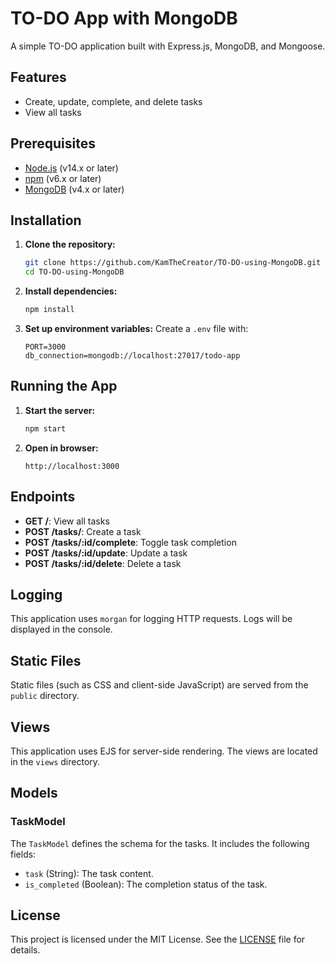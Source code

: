 # TO-DO App with MongoDB

A simple TO-DO application built with Express.js, MongoDB, and Mongoose.

## Features

- Create, update, complete, and delete tasks
- View all tasks

## Prerequisites

- [Node.js](https://nodejs.org/) (v14.x or later)
- [npm](https://www.npmjs.com/) (v6.x or later)
- [MongoDB](https://www.mongodb.com/) (v4.x or later)

## Installation

1. **Clone the repository:**
    ```bash
    git clone https://github.com/KamTheCreator/TO-DO-using-MongoDB.git
    cd TO-DO-using-MongoDB
    ```

2. **Install dependencies:**
    ```bash
    npm install
    ```

3. **Set up environment variables:**
    Create a `.env` file with:
    ```
    PORT=3000
    db_connection=mongodb://localhost:27017/todo-app
    ```

## Running the App

1. **Start the server:**
    ```bash
    npm start
    ```

2. **Open in browser:**
    ```
    http://localhost:3000
    ```

## Endpoints

- **GET /**: View all tasks
- **POST /tasks/**: Create a task
- **POST /tasks/:id/complete**: Toggle task completion
- **POST /tasks/:id/update**: Update a task
- **POST /tasks/:id/delete**: Delete a task

## Logging

This application uses `morgan` for logging HTTP requests. Logs will be displayed in the console.

## Static Files

Static files (such as CSS and client-side JavaScript) are served from the `public` directory.

## Views

This application uses EJS for server-side rendering. The views are located in the `views` directory.

## Models

### TaskModel

The `TaskModel` defines the schema for the tasks. It includes the following fields:
- `task` (String): The task content.
- `is_completed` (Boolean): The completion status of the task.

## License

This project is licensed under the MIT License. See the [LICENSE](LICENSE) file for details.

